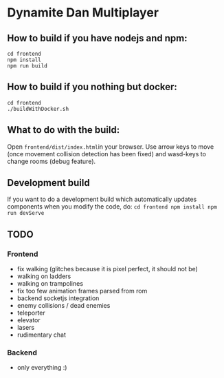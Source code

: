 
# Dynamite Dan Multiplayer

## How to build if you have nodejs and npm:

    cd frontend
    npm install
    npm run build

## How to build if you nothing but docker:

    cd frontend
    ./buildWithDocker.sh

## What to do with the build:
Open `frontend/dist/index.html`in your browser. Use arrow keys to move (once movement collision detection has been fixed) and wasd-keys to change rooms (debug feature).

## Development build
If you want to do a development build which automatically updates components when you modify the code, do:
 `cd frontend
 npm install
 npm run devServe`

## TODO
### Frontend
 - fix walking (glitches because it is pixel perfect, it should not be)
 - walking on ladders
 - walking on trampolines
 - fix too few animation frames parsed from rom
 - backend socketjs integration
 - enemy collisions / dead enemies
 - teleporter
 - elevator
 - lasers
 - rudimentary chat
### Backend
 - only everything :)

